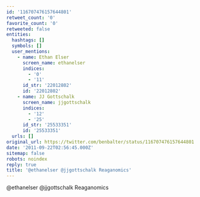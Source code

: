 ```yaml
---
id: '116707476157644801'
retweet_count: '0'
favorite_count: '0'
retweeted: false
entities:
  hashtags: []
  symbols: []
  user_mentions:
    - name: Ethan Elser
      screen_name: ethanelser
      indices:
        - '0'
        - '11'
      id_str: '22012802'
      id: '22012802'
    - name: JJ Gottschalk
      screen_name: jjgottschalk
      indices:
        - '12'
        - '25'
      id_str: '25533351'
      id: '25533351'
  urls: []
original_url: https://twitter.com/benbalter/status/116707476157644801
date: '2011-09-22T02:56:45.000Z'
sitemap: false
robots: noindex
reply: true
title: '@ethanelser @jjgottschalk Reaganomics'
---
```


@ethanelser @jjgottschalk Reaganomics